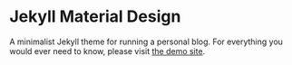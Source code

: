 # Jekyll Material Design
A minimalist Jekyll theme for running a personal blog. For everything you would ever need to know, please visit [the demo site](http://christoga.github.io/jekyll-material-design).